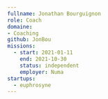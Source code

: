 ```yaml
---
fullname: Jonathan Bourguignon
role: Coach
domaine:
- Coaching
github: JonBou
missions:
  - start: 2021-01-11
    end: 2021-10-30
    status: independent
    employer: Numa
startups:
  - euphrosyne
---
```


